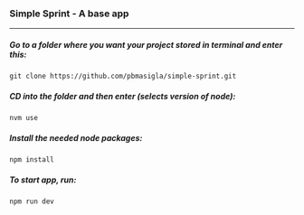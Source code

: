 
### Simple Sprint - A base app

----------

##### Go to a folder where you want your project stored in terminal and enter this:
```
git clone https://github.com/pbmasigla/simple-sprint.git
```


##### CD into the folder and then enter (selects version of node):
```
nvm use
```


##### Install the needed node packages:
```
npm install
```


##### To start app, run:
```
npm run dev
```
